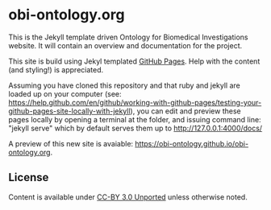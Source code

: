# obi-ontology.org

This is the Jekyll template driven Ontology for Biomedical Investigations website. It will contain an overview and documentation for the project. 

This site is build using Jekyl templated [GitHub Pages](https://pages.github.com). Help with the content (and styling!) is appreciated.

Assuming you have cloned this repository and that ruby and jekyll are loaded up on your computer (see: https://help.github.com/en/github/working-with-github-pages/testing-your-github-pages-site-locally-with-jekyll), you can edit and preview these pages locally by opening a terminal at the folder, and issuing command line: "jekyll serve" which by default serves them up to http://127.0.0.1:4000/docs/ 

A preview of this new site is avaiable: <https://obi-ontology.github.io/obi-ontology.org>.


## License

Content is available under [CC-BY 3.0 Unported](http://creativecommons.org/licenses/by/3.0/) unless otherwise noted.
